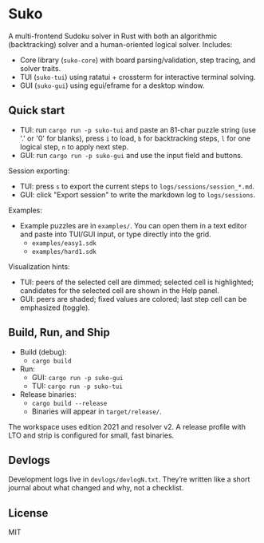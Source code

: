 # Suko

A multi-frontend Sudoku solver in Rust with both an algorithmic (backtracking) solver and a human-oriented logical solver. Includes:

- Core library (`suko-core`) with board parsing/validation, step tracing, and solver traits.
- TUI (`suko-tui`) using ratatui + crossterm for interactive terminal solving.
- GUI (`suko-gui`) using egui/eframe for a desktop window.

## Quick start

- TUI: run `cargo run -p suko-tui` and paste an 81-char puzzle string (use '.' or '0' for blanks), press `i` to load, `b` for backtracking steps, `l` for one logical step, `n` to apply next step.
- GUI: run `cargo run -p suko-gui` and use the input field and buttons.

Session exporting:
- TUI: press `s` to export the current steps to `logs/sessions/session_*.md`.
- GUI: click "Export session" to write the markdown log to `logs/sessions`.

Examples:
- Example puzzles are in `examples/`. You can open them in a text editor and paste into TUI/GUI input, or type directly into the grid.
	- `examples/easy1.sdk`
	- `examples/hard1.sdk`

Visualization hints:
- TUI: peers of the selected cell are dimmed; selected cell is highlighted; candidates for the selected cell are shown in the Help panel.
- GUI: peers are shaded; fixed values are colored; last step cell can be emphasized (toggle).

## Build, Run, and Ship

- Build (debug):
	- `cargo build`
- Run:
	- GUI: `cargo run -p suko-gui`
	- TUI: `cargo run -p suko-tui`
- Release binaries:
	- `cargo build --release`
	- Binaries will appear in `target/release/`.

The workspace uses edition 2021 and resolver v2. A release profile with LTO and strip is configured for small, fast binaries.

## Devlogs

Development logs live in `devlogs/devlogN.txt`. They’re written like a short journal about what changed and why, not a checklist.

## License

MIT
